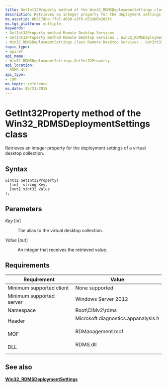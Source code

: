 ```yaml
---
title: GetInt32Property method of the Win32_RDMSDeploymentSettings class (Microsoft.diagnostics.appanalysis.h)
description: Retrieves an integer property for the deployment settings of a virtual desktop collection.
ms.assetid: 6b8174bb-ffb7-4699-a3fb-d32ab0b202fc
ms.tgt_platform: multiple
keywords:
- GetInt32Property method Remote Desktop Services
- GetInt32Property method Remote Desktop Services , Win32_RDMSDeploymentSettings class
- Win32_RDMSDeploymentSettings class Remote Desktop Services , GetInt32Property method
topic_type:
- apiref
api_name:
- Win32_RDMSDeploymentSettings.GetInt32Property
api_location:
- RDMS.dll
api_type:
- COM
ms.topic: reference
ms.date: 05/31/2018
---
```


# GetInt32Property method of the Win32\_RDMSDeploymentSettings class

Retrieves an integer property for the deployment settings of a virtual desktop collection.

## Syntax


```mof
uint32 GetInt32Property(
  [in]  string Key,
  [out] sint32 Value
);
```



## Parameters

<dl> <dt>

*Key* \[in\]
</dt> <dd>

The alias to the virtual desktop collection.

</dd> <dt>

*Value* \[out\]
</dt> <dd>

An integer that receives the retrieved value.

</dd> </dl>

## Requirements



| Requirement | Value |
|-------------------------------------|----------------------------------------------------------------------------------------------------------------|
| Minimum supported client<br/> | None supported<br/>                                                                                      |
| Minimum supported server<br/> | Windows Server 2012<br/>                                                                                 |
| Namespace<br/>                | Root\\CIMv2\\rdms<br/>                                                                                   |
| Header<br/>                   | <dl> <dt>Microsoft.diagnostics.appanalysis.h</dt> </dl> |
| MOF<br/>                      | <dl> <dt>RDManagement.mof</dt> </dl>                    |
| DLL<br/>                      | <dl> <dt>RDMS.dll</dt> </dl>                            |



## See also

<dl> <dt>

[**Win32\_RDMSDeploymentSettings**](win32-rdmsdeploymentsettings.md)
</dt> </dl>

 

 





